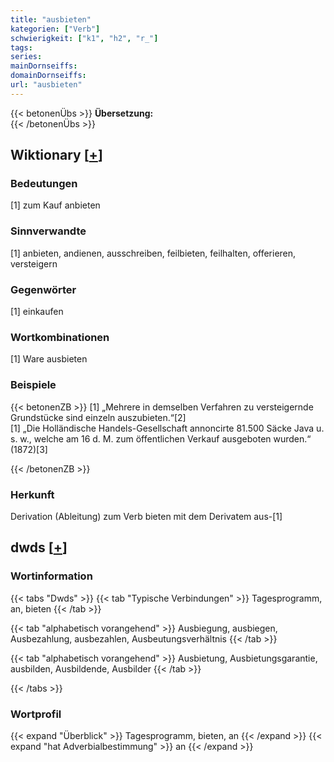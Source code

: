 ```yaml
---
title: "ausbieten"
kategorien: ["Verb"]
schwierigkeit: ["k1", "h2", "r_"]
tags:
series:
mainDornseiffs:
domainDornseiffs:
url: "ausbieten"
---
```


{{< betonenÜbs >}}
**Übersetzung:**  
{{< /betonenÜbs >}}

## Wiktionary [[+](https://de.wiktionary.org/wiki/ausbieten)]

### Bedeutungen
[1] zum Kauf anbieten  

### Sinnverwandte
[1] anbieten, andienen, ausschreiben, feilbieten, feilhalten, offerieren, versteigern  

### Gegenwörter
[1] einkaufen  

### Wortkombinationen
[1] Ware ausbieten  

### Beispiele
{{< betonenZB >}}
[1] „Mehrere in demselben Verfahren zu versteigernde Grundstücke sind einzeln auszubieten.“[2]  
[1] „Die Holländische Handels-Gesellschaft annoncirte 81.500 Säcke Java u. s. w., welche am 16 d. M. zum öffentlichen Verkauf ausgeboten wurden.“ (1872)[3]  

{{< /betonenZB >}}
### Herkunft
Derivation (Ableitung) zum Verb bieten mit dem Derivatem aus-[1]  



## dwds [[+](https://www.dwds.de/wb/ausbieten)]

### Wortinformation
{{< tabs "Dwds" >}}
{{< tab "Typische Verbindungen" >}}
Tagesprogramm, an, bieten
{{< /tab >}}

{{< tab "alphabetisch vorangehend" >}}
Ausbiegung, ausbiegen, Ausbezahlung, ausbezahlen, Ausbeutungsverhältnis
{{< /tab >}}

{{< tab "alphabetisch vorangehend" >}}
Ausbietung, Ausbietungsgarantie, ausbilden, Ausbildende, Ausbilder
{{< /tab >}}

{{< /tabs >}}

### Wortprofil
{{< expand "Überblick" >}} Tagesprogramm, bieten, an {{< /expand >}}
{{< expand "hat Adverbialbestimmung" >}} an {{< /expand >}}

